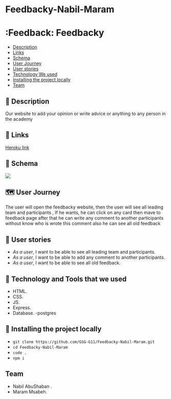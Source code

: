 # Feedbacky-Nabil-Maram

# :Feedback: Feedbacky
- [Description](#Description)
- [Links](#Links)
- [Schema](#Schema)
- [User Journey](#Journey)
- [User stories](#stories)
- [Technology We used](#Technology)
- [Installing the project locally](#install)
- [Team](#team)

## :page_facing_up: <span id='Description'>Description</span> 

Our website to add your opinion or write advice or anything to any person in the academy

## :link: <span id='Links'>Links</span>

[Heroku link](https://gsg-feedbacky.herokuapp.com/)

## :paperclip: <span id='Schema'>Schema</span>

![](https://cdn.discordapp.com/attachments/937622536064213002/951403357954793493/sch.PNG)

## :world_map: <span id='Journey'>User Journey</span>

The user will open the feedbacky website, then the user will see all leading team and participants , If he wants, he can click on any card then mave to feedback page after that he can write any comment to another participants without know who is wrote this comment also he can see all old feedback

## :book: <span id='stories'>User stories</span>

- _As a user_, I want to be able to see all leading team and participants.
- _As a user_, I want to be able to add any comment to another participants.
- _As a user_, I want to be able to see all old feedback.

## :page_with_curl: <span id='Technology'>Technology and Tools that we used</span>

- HTML.
- CSS.
- JS.
- Express.
- Database.
-postgres

## :pushpin: **Installing the project locally** <span id='install'></span>

- `git clone https://github.com/GSG-G11/Feedbacky-Nabil-Maram.git`
- `cd Feedbacky-Nabil-Maram `
- `code .`
- `npm i` 

##  **Team** <span id='team'></span> 

* Nabil AbuShaban .
* Maram Msabeh.
